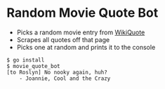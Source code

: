 # Random Movie Quote Bot
* Picks a random movie entry from [WikiQuote](https://en.wikiquote.org)
* Scrapes all quotes off that page
* Picks one at random and prints it to the console

```
$ go install
$ movie_quote_bot
[to Roslyn] No nooky again, huh?
    - Joannie, Cool and the Crazy
```